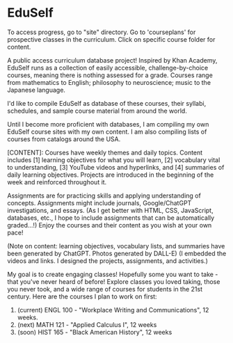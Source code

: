 # EduSelf
To access progress, go to "site" directory. Go to 'courseplans' for prospective classes in the curriculum. Click on specific course folder for content.

A public access curriculum database project! Inspired by Khan Academy, EduSelf runs as a collection of easily accessible, challenge-by-choice courses, meaning there is nothing assessed for a grade. Courses range from mathematics to English; philosophy to neuroscience; music to the Japanese language. 

I'd like to compile EduSelf as database of these courses, their syllabi, schedules, and sample course material from around the world.  

Until I become more proficient with databases, I am compiling my own EduSelf course sites with my own content. I am also compiling lists of courses from catalogs around the USA. 



[CONTENT]: 
Courses have weekly themes and daily topics. Content includes [1] learning objectives for what you will learn, [2] vocabulary vital to understanding, [3] YouTube videos and hyperlinks, and [4] summaries of daily learning objectives. Projects are introduced in the beginning of the week and reinforced throughout it. 

Assignments are for practicing skills and applying understanding of concepts. Assignments might include journals, Google/ChatGPT investigations, and essays. (As I get better with HTML, CSS, JavaScript, databases, etc., I hope to include assignments that can be automatically graded...!) Enjoy the courses and their content as you wish at your own pace! 

(Note on content: learning objectives, vocabulary lists, and summaries have been generated by ChatGPT. Photos generated by DALL-E)
(I embedded the videos and links. I designed the projects, assignments, and activities.) 

My goal is to create engaging classes! Hopefully some you want to take - that you've never heard of before! Explore classes you loved taking, those you never took, and a wide range of courses for students in the 21st century. Here are the courses I plan to work on first:
1. (current) ENGL 100 - "Workplace Writing and Communications", 12 weeks.
2. (next) MATH 121 - "Applied Calculus I", 12 weeks
3. (soon) HIST 165 - "Black American History", 12 weeks
